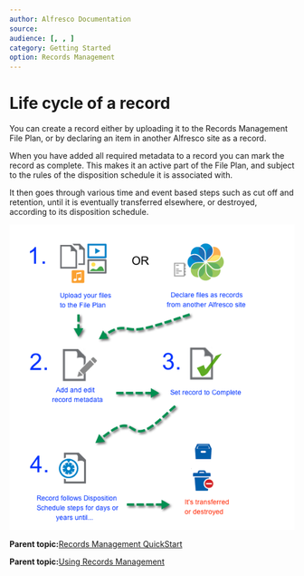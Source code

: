 ```yaml
---
author: Alfresco Documentation
source: 
audience: [, , ]
category: Getting Started
option: Records Management
---
```


# Life cycle of a record

You can create a record either by uploading it to the Records Management File Plan, or by declaring an item in another Alfresco site as a record.

When you have added all required metadata to a record you can mark the record as complete. This makes it an active part of the File Plan, and subject to the rules of the disposition schedule it is associated with.

It then goes through various time and event based steps such as cut off and retention, until it is eventually transferred elsewhere, or destroyed, according to its disposition schedule.

![Record Lifecycle](../images/record-lifecycle.png)

**Parent topic:**[Records Management QuickStart](../concepts/rm-gs-overview.md)

**Parent topic:**[Using Records Management](../concepts/rm-intro.md)


